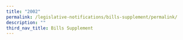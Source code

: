 ```yaml
---
title: "2002"
permalink: /legislative-notifications/bills-supplement/permalink/
description: ""
third_nav_title: Bills Supplement
---
```

